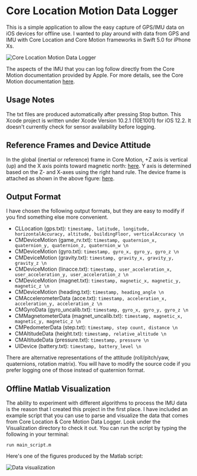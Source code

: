 # Core Location Motion Data Logger #

This is a simple application to allow the easy capture of GPS/IMU data on iOS devices for offline use.
I wanted to play around with data from GPS and IMU with Core Location and Core Motion frameworks in Swift 5.0 for iPhone Xs.

![Core Location Motion Data Logger](https://github.com/PyojinKim/CoreLocationMotion-Data-Logger/blob/master/screenshot.png)

The aspects of the IMU that you can log follow directly from the Core Motion documentation provided by Apple.
For more details, see the Core Motion documentation [here](https://developer.apple.com/documentation/coremotion).


## Usage Notes ##

The txt files are produced automatically after pressing Stop button.
This Xcode project is written under Xcode Version 10.2.1 (10E1001) for iOS 12.2.
It doesn't currently check for sensor availability before logging.


## Reference Frames and Device Attitude ##

In the global (inertial or reference) frame in Core Motion, +Z axis is vertical (up) and the X axis points toward magnetic north: [here](https://developer.apple.com/documentation/coremotion/getting_processed_device-motion_data/understanding_reference_frames_and_device_attitude).
Y axis is determined based on the Z- and X-axes using the right hand rule.
The device frame is attached as shown in the above figure: [here](https://developer.apple.com/documentation/coremotion/getting_raw_gyroscope_events).


## Output Format ##

I have chosen the following output formats, but they are easy to modify if you find something else more convenient.

* CLLocation (gps.txt): `timestamp, latitude, longitude, horizontalAccuracy, altitude, buildingFloor, verticalAccuracy \n`
* CMDeviceMotion (game_rv.txt): `timestamp, quaternion_x, quaternion_y, quaternion_z, quaternion_w \n`
* CMDeviceMotion (gyro.txt): `timestamp, gyro_x, gyro_y, gyro_z \n`
* CMDeviceMotion (gravity.txt): `timestamp, gravity_x, gravity_y, gravity_z \n`
* CMDeviceMotion (linacce.txt): `timestamp, user_acceleration_x, user_acceleration_y, user_acceleration_z \n`
* CMDeviceMotion (magnet.txt): `timestamp, magnetic_x, magnetic_y, magnetic_z \n`
* CMDeviceMotion (heading.txt): `timestamp, heading_angle \n`
* CMAccelerometerData (acce.txt): `timestamp, acceleration_x, acceleration_y, acceleration_z \n`
* CMGyroData (gyro_uncalib.txt): `timestamp, gyro_x, gyro_y, gyro_z \n`
* CMMagnetometerData (magnet_uncalib.txt): `timestamp, magnetic_x, magnetic_y, magnetic_z \n`
* CMPedometerData (step.txt): `timestamp, step count, distance \n`
* CMAltitudeData (height.txt): `timestamp, relative_altitude \n`
* CMAltitudeData (pressure.txt): `timestamp, pressure \n`
* UIDevice (battery.txt): `timestamp, battery_level \n`

There are alternative representations of the attitude (roll/pitch/yaw, quaternions, rotation matrix).
You will have to modify the source code if you prefer logging one of those instead of quaternion format.


## Offline Matlab Visualization ##

The ability to experiment with different algorithms to process the IMU data is the reason that I created this project in the first place.
I have included an example script that you can use to parse and visualize the data that comes from Core Location & Core Motion Data Logger.
Look under the Visualization directory to check it out.
You can run the script by typing the following in your terminal:

    run main_script.m

Here's one of the figures produced by the Matlab script:

![Data visualization](https://github.com/PyojinKim/CoreLocationMotion-Data-Logger/blob/master/data_visualization.png)
